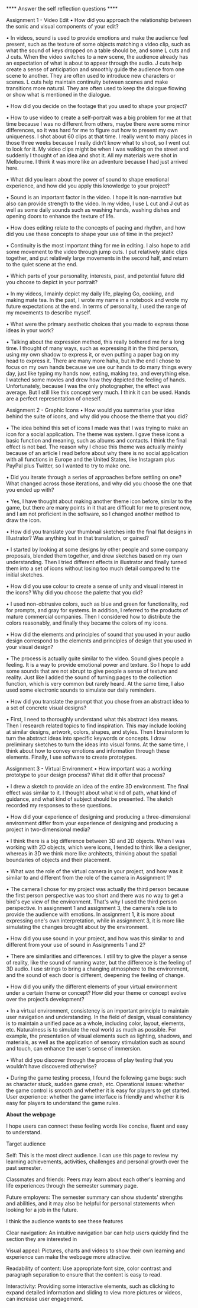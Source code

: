 **** Answer the self reflection questions ****

Assignment 1 - Video Edit
• How did you approach the relationship between the sonic and visual components of
your edit?

• In videos, sound is used to provide emotions and make the audience feel present, such as the texture of some objects matching a video clip, such as what the sound of keys dropped on a table should be, and some L cuts and J cuts. When the video switches to a new scene, the audience already has an expectation of what is about to appear through the audio. J cuts help create a sense of anticipation and smoothly guide the audience from one scene to another. They are often used to introduce new characters or scenes. L cuts help maintain continuity between scenes and make transitions more natural. They are often used to keep the dialogue flowing or show what is mentioned in the dialogue.

• How did you decide on the footage that you used to shape your project?

• How to use video to create a self-portrait was a big problem for me at that time because I was no different from others, maybe there were some minor differences, so it was hard for me to figure out how to present my own uniqueness. I shot about 60 clips at that time. I really went to many places in those three weeks because I really didn’t know what to shoot, so I went out to look for it. My video clips might be when I was walking on the street and suddenly I thought of an idea and shot it. All my materials were shot in Melbourne. I think it was more like an adventure because I had just arrived here.

• What did you learn about the power of sound to shape emotional experience, and how
did you apply this knowledge to your project?

• Sound is an important factor in the video. I hope it is non-narrative but also can provide strength to the video. In my video, I use L cut and J cut as well as some daily sounds such as washing hands, washing dishes and opening doors to enhance the texture of life.


• How does editing relate to the concepts of pacing and rhythm, and how did you use
these concepts to shape your use of time in the project?

• Continuity is the most important thing for me in editing. I also hope to add some movement to the video through jump cuts. I put relatively static clips together, and put relatively large movements in the second half, and return to the quiet scene at the end.


• Which parts of your personality, interests, past, and potential future did you choose to
depict in your portrait?

• In my videos, I mainly depict my daily life, playing Go, cooking, and making mate tea. In the past, I wrote my name in a notebook and wrote my future expectations at the end. In terms of personality, I used the range of my movements to describe myself.


• What were the primary aesthetic choices that you made to express those ideas in your
work?

• Talking about the expression method, this really bothered me for a long time. I thought of many ways, such as expressing it in the third person, using my own shadow to express it, or even putting a paper bag on my head to express it. There are many more haha, but in the end I chose to focus on my own hands because we use our hands to do many things every day, just like typing my hands now, eating, making tea, and everything else. I watched some movies and drew how they depicted the feeling of hands. Unfortunately, because I was the only photographer, the effect was average. But I still like this concept very much. I think it can be used. Hands are a perfect representation of oneself.

Assignment 2 - Graphic Icons
• How would you summarise your idea behind the suite of icons, and why did you choose
the theme that you did?

• The idea behind this set of icons I made was that I was trying to make an icon for a social application. The theme was system. I gave these icons a basic function and meaning, such as albums and contacts. I think the final effect is not bad. The reason why I chose this theme was actually mainly because of an article I read before about why there is no social application with all functions in Europe and the United States, like Instagram plus PayPal plus Twitter, so I wanted to try to make one.


• Did you iterate through a series of approaches before settling on one? What changed
across those iterations, and why did you choose the one that you ended up with?

• Yes, I have thought about making another theme icon before, similar to the game, but there are many points in it that are difficult for me to present now, and I am not proficient in the software, so I changed another method to draw the icon.


• How did you translate your thumbnail sketches into the final flat designs in Illustrator?
Was anything lost in that translation, or gained?

• I started by looking at some designs by other people and some company proposals, blended them together, and drew sketches based on my own understanding. Then I tried different effects in illustrator and finally turned them into a set of icons without losing too much detail compared to the initial sketches.


• How did you use colour to create a sense of unity and visual interest in the icons? Why
did you choose the palette that you did?

• I used non-obtrusive colors, such as blue and green for functionality, red for prompts, and gray for systems. In addition, I referred to the products of mature commercial companies. Then I considered how to distribute the colors reasonably, and finally they became the colors of my icons.


• How did the elements and principles of sound that you used in your audio design
correspond to the elements and principles of design that you used in your visual design?

• The process is actually quite similar to the video. Sound gives people a feeling. It is a way to provide emotional power and texture. So I hope to add some sounds that are not abrupt to give people a sense of texture and reality. Just like I added the sound of turning pages to the collection function, which is very common but rarely heard. At the same time, I also used some electronic sounds to simulate our daily reminders.


• How did you translate the prompt that you chose from an abstract idea to a set of
concrete visual designs?

• First, I need to thoroughly understand what this abstract idea means. Then I research related topics to find inspiration. This may include looking at similar designs, artwork, colors, shapes, and styles. Then I brainstorm to turn the abstract ideas into specific keywords or concepts. I draw preliminary sketches to turn the ideas into visual forms. At the same time, I think about how to convey emotions and information through these elements. Finally, I use software to create prototypes.

Assignment 3 - Virtual Environment
• How important was a working prototype to your design process? What did it offer that
process?

• I drew a sketch to provide an idea of ​​the entire 3D environment. The final effect was similar to it. I thought about what kind of path, what kind of guidance, and what kind of subject should be presented. The sketch recorded my responses to these questions.


• How did your experience of designing and producing a three-dimensional environment
differ from your experience of designing and producing a project in two-dimensional
media?

• I think there is a big difference between 3D and 2D objects. When I was working with 2D objects, which were icons, I tended to think like a designer, whereas in 3D we think more like architects, thinking about the spatial boundaries of objects and their placement.


• What was the role of the virtual camera in your project, and how was it similar to and
different from the role of the camera in Assignment 1?

• The camera I chose for my project was actually the third person because the first person perspective was too short and there was no way to get a bird's eye view of the environment. That's why I used the third person perspective. In assignment 1 and assignment 3, the camera's role is to provide the audience with emotions. In assignment 1, it is more about expressing one's own interpretation, while in assignment 3, it is more like simulating the changes brought about by the environment.


• How did you use sound in your project, and how was this similar to and different from your
use of sound in Assignments 1 and 2?

• There are similarities and differences. I still try to give the player a sense of reality, like the sound of running water, but the difference is the feeling of 3D audio. I use strings to bring a changing atmosphere to the environment, and the sound of each door is different, deepening the feeling of change.


• How did you unify the different elements of your virtual environment under a certain theme
or concept? How did your theme or concept evolve over the project’s development?

• In a virtual environment, consistency is an important principle to maintain user navigation and understanding. In the field of design, visual consistency is to maintain a unified pace as a whole, including color, layout, elements, etc. Naturalness is to simulate the real world as much as possible. For example, the presentation of visual elements such as lighting, shadows, and materials, as well as the application of sensory stimulation such as sound and touch, can enhance the user's sense of immersion.


• What did you discover through the process of play testing that you wouldn’t have
discovered otherwise?

• During the game testing process, I found the following 
game bugs: such as character stuck, sudden game crash, etc. Operational issues: whether the game control is smooth and whether it is easy for players to get started. 
User experience: whether the game interface is friendly and whether it is easy for players to understand the game rules.

__About the webpage__

I hope users can connect these feeling words like concise, fluent and easy to understand.

Target audience 

Self: This is the most direct audience. I can use this page to review my learning achievements, activities, challenges and personal growth over the past semester. 

Classmates and friends: Peers may learn about each other's learning and life experiences through the semester summary page. 

Future employers: The semester summary can show students' strengths and abilities, and it may also be helpful for personal statements when looking for a job in the future.


I think the audience wants to see these features 

Clear navigation: An intuitive navigation bar can help users quickly find the section they are interested in 

Visual appeal: Pictures, charts and videos to show their own learning and experience can make the webpage more attractive. 

Readability of content: Use appropriate font size, color contrast and paragraph separation to ensure that the content is easy to read. 

Interactivity: Providing some interactive elements, such as clicking to expand detailed information and sliding to view more pictures or videos, can increase user engagement.